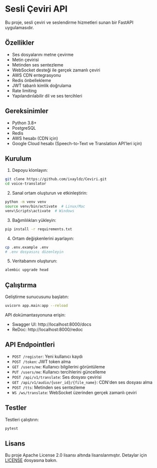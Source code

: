 # Sesli Çeviri API

Bu proje, sesli çeviri ve seslendirme hizmetleri sunan bir FastAPI uygulamasıdır.

## Özellikler

- Ses dosyalarını metne çevirme
- Metin çevirisi
- Metinden ses sentezleme
- WebSocket desteği ile gerçek zamanlı çeviri
- AWS CDN entegrasyonu
- Redis önbellekleme
- JWT tabanlı kimlik doğrulama
- Rate limiting
- Yapılandırılabilir dil ve ses tercihleri

## Gereksinimler

- Python 3.8+
- PostgreSQL
- Redis
- AWS hesabı (CDN için)
- Google Cloud hesabı (Speech-to-Text ve Translation API'leri için)

## Kurulum

1. Depoyu klonlayın:
```bash
git clone https://github.com/ixayldz/Ceviri.git
cd voice-translator
```

2. Sanal ortam oluşturun ve etkinleştirin:
```bash
python -m venv venv
source venv/bin/activate  # Linux/Mac
venv\Scripts\activate  # Windows
```

3. Bağımlılıkları yükleyin:
```bash
pip install -r requirements.txt
```

4. Ortam değişkenlerini ayarlayın:
```bash
cp .env.example .env
# .env dosyasını düzenleyin
```

5. Veritabanını oluşturun:
```bash
alembic upgrade head
```

## Çalıştırma

Geliştirme sunucusunu başlatın:
```bash
uvicorn app.main:app --reload
```

API dokümantasyonuna erişin:
- Swagger UI: http://localhost:8000/docs
- ReDoc: http://localhost:8000/redoc

## API Endpointleri

- `POST /register`: Yeni kullanıcı kaydı
- `POST /token`: JWT token alma
- `GET /users/me`: Kullanıcı bilgilerini görüntüleme
- `PUT /users/me`: Kullanıcı tercihlerini güncelleme
- `POST /api/v1/translate`: Ses dosyası çevirisi
- `GET /api/v1/audio/{user_id}/{file_name}`: CDN'den ses dosyası alma
- `POST /tts`: Metinden ses sentezleme
- `WS /ws/translate`: WebSocket üzerinden gerçek zamanlı çeviri

## Testler

Testleri çalıştırın:
```bash
pytest
```

## Lisans

Bu proje Apache License 2.0 lisansı altında lisanslanmıştır. Detaylar için [LICENSE](LICENSE) dosyasına bakın.
